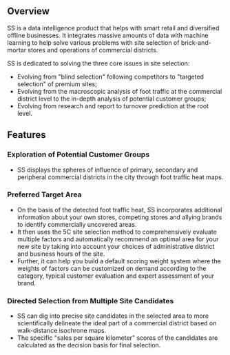 ## Overview
SS is a data intelligence product that helps with smart retail and diversified offline businesses.
It integrates massive amounts of data with machine learning to help solve various problems with site selection of brick-and-mortar stores and operations of commercial districts.

SS is dedicated to solving the three core issues in site selection:

- Evolving from "blind selection" following competitors to "targeted selection" of premium sites;
- Evolving from the macroscopic analysis of foot traffic at the commercial district level to the in-depth analysis of potential customer groups;
- Evolving from research and report to turnover prediction at the root level.

## Features
### Exploration of Potential Customer Groups
- SS displays the spheres of influence of primary, secondary and peripheral commercial districts in the city through foot traffic heat maps.

### Preferred Target Area 
- On the basis of the detected foot traffic heat, SS incorporates additional information about your own stores, competing stores and allying brands to identify commercially uncovered areas.
- It then uses the 5C site selection method to comprehensively evaluate multiple factors and automatically recommend an optimal area for your new site by taking into account your choices of administrative district and business hours of the site.
- Further, it can help you build a default scoring weight system where the weights of factors can be customized on demand according to the category, typical customer evaluation and expert assessment of your brand.

### Directed Selection from Multiple Site Candidates 
- SS can dig into precise site candidates in the selected area to more scientifically delineate the ideal part of a commercial district based on walk-distance isochrone maps.
- The specific "sales per square kilometer" scores of the candidates are calculated as the decision basis for final selection.